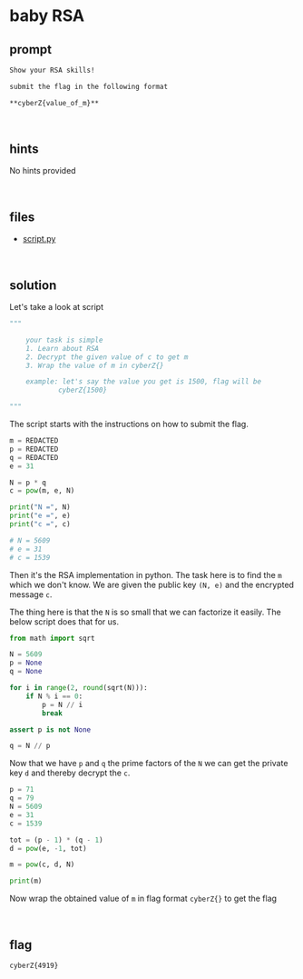 # baby RSA

## prompt

```md
Show your RSA skills!

submit the flag in the following format

**cyberZ{value_of_m}**
```

<br>

## hints

No hints provided

<br>

## files

- [script.py](./assets/script.py)

<br>

## solution

Let's take a look at script

```py
"""

    your task is simple
    1. Learn about RSA
    2. Decrypt the given value of c to get m
    3. Wrap the value of m in cyberZ{}

    example: let's say the value you get is 1500, flag will be
            cyberZ{1500}

"""
```

The script starts with the instructions on how to submit the flag.

```py
m = REDACTED
p = REDACTED
q = REDACTED
e = 31

N = p * q
c = pow(m, e, N)

print("N =", N)
print("e =", e)
print("c =", c)

# N = 5609
# e = 31
# c = 1539
```

Then it's the RSA implementation in python. The task here is to find the `m` which we don't know. We are given the public key `(N, e)` and the encrypted message `c`.

The thing here is that the `N` is so small that we can factorize it easily. The below script does that for us.

```py
from math import sqrt

N = 5609
p = None
q = None

for i in range(2, round(sqrt(N))):
    if N % i == 0:
        p = N // i
        break

assert p is not None

q = N // p
```

Now that we have `p` and `q` the prime factors of the `N` we can get the private key `d` and thereby decrypt the `c`.

```py
p = 71
q = 79
N = 5609
e = 31
c = 1539

tot = (p - 1) * (q - 1)
d = pow(e, -1, tot)

m = pow(c, d, N)

print(m)
```

Now wrap the obtained value of `m` in flag format `cyberZ{}` to get the flag

<br>

## flag

```txt
cyberZ{4919}
```
